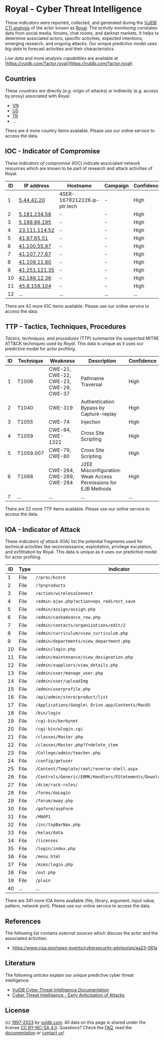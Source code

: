 # Royal - Cyber Threat Intelligence

These _indicators_ were reported, collected, and generated during the [VulDB CTI analysis](https://vuldb.com/?kb.cti) of the actor known as [Royal](https://vuldb.com/?actor.royal). The _activity monitoring_ correlates data from social media, forums, chat rooms, and darknet markets. It helps to determine associated actors, specific activities, expected intentions, emerging research, and ongoing attacks. Our unique _predictive model_ uses _big data_ to forecast activities and their characteristics.

_Live data_ and more _analysis capabilities_ are available at [https://vuldb.com/?actor.royal](https://vuldb.com/?actor.royal)

## Countries

These _countries_ are directly (e.g. origin of attacks) or indirectly (e.g. access by proxy) associated with Royal:

* [VN](https://vuldb.com/?country.vn)
* [US](https://vuldb.com/?country.us)
* [TR](https://vuldb.com/?country.tr)
* ...

There are 4 more country items available. Please use our online service to access the data.

## IOC - Indicator of Compromise

These _indicators of compromise_ (IOC) indicate associated network resources which are known to be part of research and attack activities of Royal.

ID | IP address | Hostname | Campaign | Confidence
-- | ---------- | -------- | -------- | ----------
1 | [5.44.42.20](https://vuldb.com/?ip.5.44.42.20) | 4SER-1678212226.ip-ptr.tech | - | High
2 | [5.181.234.58](https://vuldb.com/?ip.5.181.234.58) | - | - | High
3 | [5.188.86.195](https://vuldb.com/?ip.5.188.86.195) | - | - | High
4 | [23.111.114.52](https://vuldb.com/?ip.23.111.114.52) | - | - | High
5 | [41.97.65.51](https://vuldb.com/?ip.41.97.65.51) | - | - | High
6 | [41.100.55.97](https://vuldb.com/?ip.41.100.55.97) | - | - | High
7 | [41.107.77.67](https://vuldb.com/?ip.41.107.77.67) | - | - | High
8 | [41.109.11.80](https://vuldb.com/?ip.41.109.11.80) | - | - | High
9 | [41.251.121.35](https://vuldb.com/?ip.41.251.121.35) | - | - | High
10 | [42.189.12.36](https://vuldb.com/?ip.42.189.12.36) | - | - | High
11 | [45.8.158.104](https://vuldb.com/?ip.45.8.158.104) | - | - | High
12 | ... | ... | ... | ...

There are 42 more IOC items available. Please use our online service to access the data.

## TTP - Tactics, Techniques, Procedures

_Tactics, techniques, and procedures_ (TTP) summarize the suspected MITRE ATT&CK techniques used by _Royal_. This data is unique as it uses our predictive model for actor profiling.

ID | Technique | Weakness | Description | Confidence
-- | --------- | -------- | ----------- | ----------
1 | T1006 | CWE-21, CWE-22, CWE-23, CWE-29, CWE-37 | Pathname Traversal | High
2 | T1040 | CWE-319 | Authentication Bypass by Capture-replay | High
3 | T1055 | CWE-74 | Injection | High
4 | T1059 | CWE-94, CWE-1321 | Cross Site Scripting | High
5 | T1059.007 | CWE-79, CWE-80 | Cross Site Scripting | High
6 | T1068 | CWE-264, CWE-269, CWE-284 | J2EE Misconfiguration: Weak Access Permissions for EJB Methods | High
7 | ... | ... | ... | ...

There are 22 more TTP items available. Please use our online service to access the data.

## IOA - Indicator of Attack

These _indicators of attack_ (IOA) list the potential fragments used for technical activities like reconnaissance, exploitation, privilege escalation, and exfiltration by Royal. This data is unique as it uses our predictive model for actor profiling.

ID | Type | Indicator | Confidence
-- | ---- | --------- | ----------
1 | File | `//proc/kcore` | Medium
2 | File | `/?p=products` | Medium
3 | File | `/action/wirelessConnect` | High
4 | File | `/admin-ajax.php?action=eps_redirect_save` | High
5 | File | `/admin/assign/assign.php` | High
6 | File | `/admin/cashadvance_row.php` | High
7 | File | `/admin/contacts/organizations/edit/2` | High
8 | File | `/admin/curriculum/view_curriculum.php` | High
9 | File | `/admin/departments/view_department.php` | High
10 | File | `/admin/login.php` | High
11 | File | `/admin/maintenance/view_designation.php` | High
12 | File | `/admin/suppliers/view_details.php` | High
13 | File | `/admin/user/manage_user.php` | High
14 | File | `/admin/user/uploadImg` | High
15 | File | `/admin/userprofile.php` | High
16 | File | `/api/admin/store/product/list` | High
17 | File | `/Applications/Google\ Drive.app/Contents/MacOS` | High
18 | File | `/bin/login` | Medium
19 | File | `/cgi-bin/kerbynet` | High
20 | File | `/cgi-bin/wlogin.cgi` | High
21 | File | `/classes/Master.php` | High
22 | File | `/classes/Master.php?f=delete_item` | High
23 | File | `/College/admin/teacher.php` | High
24 | File | `/config/getuser` | High
25 | File | `/Content/Template/root/reverse-shell.aspx` | High
26 | File | `/Controls/Generic/EBMK/Handlers/EStatements/DownloadEStatement.ashx` | High
27 | File | `/dcim/rack-roles/` | High
28 | File | `/forms/doLogin` | High
29 | File | `/forum/away.php` | High
30 | File | `/goform/aspForm` | High
31 | File | `/HNAP1` | Low
32 | File | `/inc/topBarNav.php` | High
33 | File | `/kelas/data` | Medium
34 | File | `/licenses` | Medium
35 | File | `/login/index.php` | High
36 | File | `/menu.html` | Medium
37 | File | `/mims/login.php` | High
38 | File | `/out.php` | Medium
39 | File | `/plain` | Low
40 | ... | ... | ...

There are 341 more IOA items available (file, library, argument, input value, pattern, network port). Please use our online service to access the data.

## References

The following list contains _external sources_ which discuss the actor and the associated activities:

* https://www.cisa.gov/news-events/cybersecurity-advisories/aa23-061a

## Literature

The following _articles_ explain our unique predictive cyber threat intelligence:

* [VulDB Cyber Threat Intelligence Documentation](https://vuldb.com/?kb.cti)
* [Cyber Threat Intelligence - Early Anticipation of Attacks](https://www.scip.ch/en/?labs.20201022)

## License

(c) [1997-2023](https://vuldb.com/?kb.changelog) by [vuldb.com](https://vuldb.com/?kb.about). All data on this page is shared under the license [CC BY-NC-SA 4.0](https://creativecommons.org/licenses/by-nc-sa/4.0/). Questions? Check the [FAQ](https://vuldb.com/?kb.faq), read the [documentation](https://vuldb.com/?kb) or [contact us](https://vuldb.com/?contact)!

